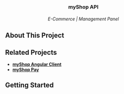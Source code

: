 <div align="center"> 
  <h3>myShop API</h3>
  <h6>E-Commerce | Management Panel<h6>
</div>

## About This Project

## Related Projects
* **[myShop Angular Client](https://github.com/marcin-niewczas/MyShop-Angular-Client)**
* **[myShop Pay](https://github.com/marcin-niewczas/MyShop-Pay)**

## Getting Started
